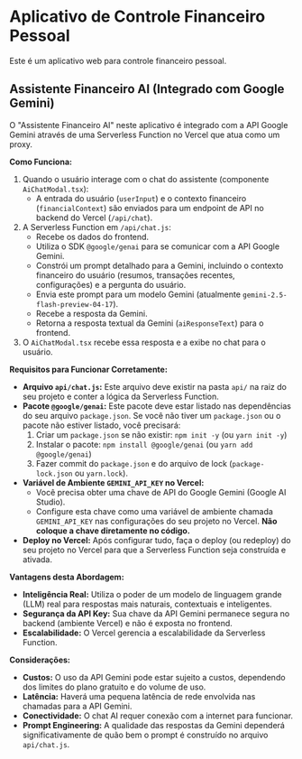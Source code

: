 
# Aplicativo de Controle Financeiro Pessoal

Este é um aplicativo web para controle financeiro pessoal.

## Assistente Financeiro AI (Integrado com Google Gemini)

O "Assistente Financeiro AI" neste aplicativo é integrado com a API Google Gemini através de uma Serverless Function no Vercel que atua como um proxy.

**Como Funciona:**
1.  Quando o usuário interage com o chat do assistente (componente `AiChatModal.tsx`):
    *   A entrada do usuário (`userInput`) e o contexto financeiro (`financialContext`) são enviados para um endpoint de API no backend do Vercel (`/api/chat`).
2.  A Serverless Function em `/api/chat.js`:
    *   Recebe os dados do frontend.
    *   Utiliza o SDK `@google/genai` para se comunicar com a API Google Gemini.
    *   Constrói um prompt detalhado para a Gemini, incluindo o contexto financeiro do usuário (resumos, transações recentes, configurações) e a pergunta do usuário.
    *   Envia este prompt para um modelo Gemini (atualmente `gemini-2.5-flash-preview-04-17`).
    *   Recebe a resposta da Gemini.
    *   Retorna a resposta textual da Gemini (`aiResponseText`) para o frontend.
3.  O `AiChatModal.tsx` recebe essa resposta e a exibe no chat para o usuário.

**Requisitos para Funcionar Corretamente:**
-   **Arquivo `api/chat.js`:** Este arquivo deve existir na pasta `api/` na raiz do seu projeto e conter a lógica da Serverless Function.
-   **Pacote `@google/genai`:** Este pacote deve estar listado nas dependências do seu arquivo `package.json`. Se você não tiver um `package.json` ou o pacote não estiver listado, você precisará:
    1.  Criar um `package.json` se não existir: `npm init -y` (ou `yarn init -y`)
    2.  Instalar o pacote: `npm install @google/genai` (ou `yarn add @google/genai`)
    3.  Fazer commit do `package.json` e do arquivo de lock (`package-lock.json` ou `yarn.lock`).
-   **Variável de Ambiente `GEMINI_API_KEY` no Vercel:**
    *   Você precisa obter uma chave de API do Google Gemini (Google AI Studio).
    *   Configure esta chave como uma variável de ambiente chamada `GEMINI_API_KEY` nas configurações do seu projeto no Vercel. **Não coloque a chave diretamente no código.**
-   **Deploy no Vercel:** Após configurar tudo, faça o deploy (ou redeploy) do seu projeto no Vercel para que a Serverless Function seja construída e ativada.

**Vantagens desta Abordagem:**
-   **Inteligência Real:** Utiliza o poder de um modelo de linguagem grande (LLM) real para respostas mais naturais, contextuais e inteligentes.
-   **Segurança da API Key:** Sua chave da API Gemini permanece segura no backend (ambiente Vercel) e não é exposta no frontend.
-   **Escalabilidade:** O Vercel gerencia a escalabilidade da Serverless Function.

**Considerações:**
-   **Custos:** O uso da API Gemini pode estar sujeito a custos, dependendo dos limites do plano gratuito e do volume de uso.
-   **Latência:** Haverá uma pequena latência de rede envolvida nas chamadas para a API Gemini.
-   **Conectividade:** O chat AI requer conexão com a internet para funcionar.
-   **Prompt Engineering:** A qualidade das respostas da Gemini dependerá significativamente de quão bem o prompt é construído no arquivo `api/chat.js`.

